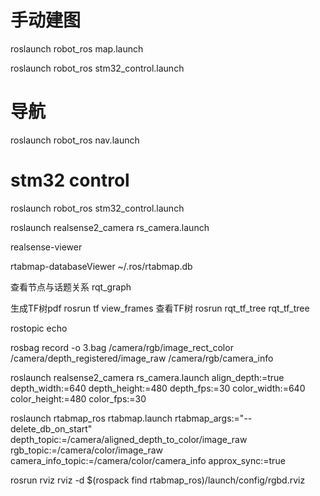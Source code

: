 # 手动建图
roslaunch robot_ros map.launch

roslaunch robot_ros stm32_control.launch    

# 导航
roslaunch robot_ros nav.launch



# stm32 control
roslaunch robot_ros stm32_control.launch

roslaunch realsense2_camera rs_camera.launch

realsense-viewer

rtabmap-databaseViewer ~/.ros/rtabmap.db

查看节点与话题关系
rqt_graph

生成TF树pdf
rosrun tf view_frames
查看TF树
rosrun rqt_tf_tree rqt_tf_tree

rostopic echo

rosbag record -o 3.bag /camera/rgb/image_rect_color /camera/depth_registered/image_raw /camera/rgb/camera_info

roslaunch realsense2_camera rs_camera.launch align_depth:=true depth_width:=640 depth_height:=480 depth_fps:=30 color_width:=640 color_height:=480 color_fps:=30

roslaunch rtabmap_ros rtabmap.launch rtabmap_args:="--delete_db_on_start" depth_topic:=/camera/aligned_depth_to_color/image_raw rgb_topic:=/camera/color/image_raw camera_info_topic:=/camera/color/camera_info approx_sync:=true

rosrun rviz rviz -d $(rospack find rtabmap_ros)/launch/config/rgbd.rviz
